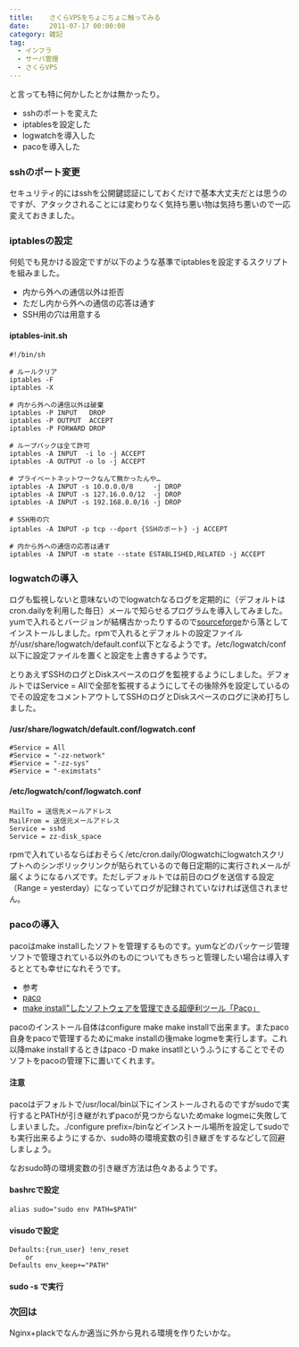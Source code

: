 ```yaml
---
title:    さくらVPSをちょこちょこ触ってみる
date:     2011-07-17 00:00:00
category: 雑記
tag:
  - インフラ
  - サーバ管理
  - さくらVPS
---
```

と言っても特に何かしたとかは無かったり。

* sshのポートを変えた
* iptablesを設定した
* logwatchを導入した
* pacoを導入した

### sshのポート変更

セキュリティ的にはsshを公開鍵認証にしておくだけで基本大丈夫だとは思うのですが、アタックされることには変わりなく気持ち悪い物は気持ち悪いので一応変えておきました。

### iptablesの設定

何処でも見かける設定ですが以下のような基準でiptablesを設定するスクリプトを組みました。

* 内から外への通信以外は拒否
 * ただし内から外への通信の応答は通す
* SSH用の穴は用意する

#### iptables-init.sh

    #!/bin/sh
    
    # ルールクリア
    iptables -F
    iptables -X
    
    # 内から外への通信以外は破棄
    iptables -P INPUT   DROP
    iptables -P OUTPUT  ACCEPT
    iptables -P FORWARD DROP
    
    # ループバックは全て許可
    iptables -A INPUT  -i lo -j ACCEPT
    iptables -A OUTPUT -o lo -j ACCEPT
    
    # プライベートネットワークなんて無かったんや…
    iptables -A INPUT -s 10.0.0.0/8     -j DROP
    iptables -A INPUT -s 127.16.0.0/12  -j DROP
    iptables -A INPUT -s 192.168.0.0/16 -j DROP
    
    # SSH用の穴
    iptables -A INPUT -p tcp --dport {SSHのポート} -j ACCEPT
    
    # 内から外への通信の応答は通す
    iptables -A INPUT -m state --state ESTABLISHED,RELATED -j ACCEPT

### logwatchの導入

ログも監視しないと意味ないのでlogwatchなるログを定期的に（デフォルトはcron.dailyを利用した毎日）メールで知らせるプログラムを導入してみました。yumで入れるとバージョンが結構古かったりするので[sourceforge](http://sourceforge.net/projects/logwatch/files/)から落としてインストールしました。rpmで入れるとデフォルトの設定ファイルが/usr/share/logwatch/default.conf以下となるようです。/etc/logwatch/conf以下に設定ファイルを置くと設定を上書きするようです。

とりあえずSSHのログとDiskスペースのログを監視するようにしました。デフォルトではService = Allで全部を監視するようにしてその後除外を設定しているのでその設定をコメントアウトしてSSHのログとDiskスペースのログに決め打ちしました。

#### /usr/share/logwatch/default.conf/logwatch.conf

    #Service = All
    #Service = "-zz-network" 
    #Service = "-zz-sys" 
    #Service = "-eximstats"

#### /etc/logwatch/conf/logwatch.conf

    MailTo = 送信先メールアドレス
    MailFrom = 送信元メールアドレス
    Service = sshd
    Service = zz-disk_space

rpmで入れているならばおそらく/etc/cron.daily/0logwatchにlogwatchスクリプトへのシンボリックリンクが貼られているので毎日定期的に実行されメールが届くようになるハズです。ただしデフォルトでは前日のログを送信する設定（Range = yesterday）になっていてログが記録されていなければ送信されません。

### pacoの導入

pacoはmake installしたソフトを管理するものです。yumなどのパッケージ管理ソフトで管理されている以外のものについてもきちっと管理したい場合は導入するととても幸せになれそうです。

* 参考
 * [paco](http://paco.sourceforge.net/)
 * [make install"したソフトウェアを管理できる超便利ツール「Paco」](http://d.hatena.ne.jp/rx7/20081011/p2)

pacoのインストール自体はconfigure make make installで出来ます。またpaco自身をpacoで管理するためにmake installの後make logmeを実行します。これ以降make installするときはpaco -D make insatllというふうにすることでそのソフトをpacoの管理下に置いてくれます。

#### 注意

pacoはデフォルトで/usr/local/bin以下にインストールされるのですがsudoで実行するとPATHが引き継がれずpacoが見つからないためmake logmeに失敗してしまいました。./configure prefix=/binなどインストール場所を設定してsudoでも実行出来るようにするか、sudo時の環境変数の引き継ぎをするなどして回避しましょう。

なおsudo時の環境変数の引き継ぎ方法は色々あるようです。

#### bashrcで設定

    alias sudo="sudo env PATH=$PATH"

#### visudoで設定

    Defaults:{run_user} !env_reset
        or
    Defaults env_keep+="PATH"

#### sudo -s で実行

### 次回は

Nginx+plackでなんか適当に外から見れる環境を作りたいかな。
